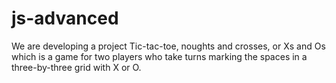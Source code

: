 # js-advanced
We are developing a project Tic-tac-toe, noughts and crosses, or Xs and Os which is a game for two players who take turns marking the spaces in a three-by-three grid with X or O.
